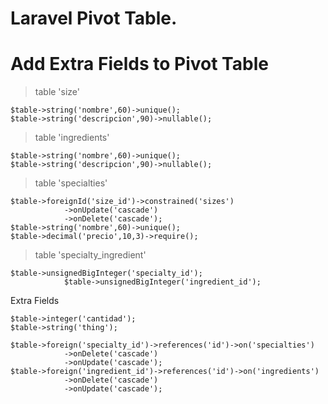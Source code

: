 # Laravel Pivot Table.
# Add Extra Fields to Pivot Table

> table 'size' 
````
$table->string('nombre',60)->unique();
$table->string('descripcion',90)->nullable();
````
> table 'ingredients'
````
$table->string('nombre',60)->unique();
$table->string('descripcion',90)->nullable();
````
> table 'specialties'
````
$table->foreignId('size_id')->constrained('sizes')
            ->onUpdate('cascade')
            ->onDelete('cascade');
$table->string('nombre',60)->unique();
$table->decimal('precio',10,3)->require();
````
> table 'specialty_ingredient'
````
$table->unsignedBigInteger('specialty_id');
            $table->unsignedBigInteger('ingredient_id');
````
Extra Fields
````
$table->integer('cantidad');
$table->string('thing');
````
````
$table->foreign('specialty_id')->references('id')->on('specialties')
            ->onDelete('cascade')
            ->onUpdate('cascade');
$table->foreign('ingredient_id')->references('id')->on('ingredients')
            ->onDelete('cascade')
            ->onUpdate('cascade');
````
